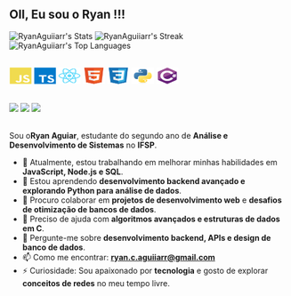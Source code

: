 ## OII, Eu sou o Ryan !!!

![RyanAguiiarr's Stats](https://github-readme-stats.vercel.app/api?username=RyanAguiiarr&theme=outrun&show_icons=true&hide_border=true&count_private=true)     ![RyanAguiiarr's Streak](https://github-readme-streak-stats.herokuapp.com/?user=RyanAguiiarr&theme=outrun&hide_border=true)
![RyanAguiiarr's Top Languages](https://github-readme-stats.vercel.app/api/top-langs/?username=RyanAguiiarr&theme=outrun&show_icons=true&hide_border=true&layout=compact)
<div style="display: inline_block"><br>
  <img align="center" alt="Rafa-Js" height="30" width="40" src="https://raw.githubusercontent.com/devicons/devicon/master/icons/javascript/javascript-plain.svg">
  <img align="center" alt="Rafa-Ts" height="30" width="40" src="https://raw.githubusercontent.com/devicons/devicon/master/icons/typescript/typescript-plain.svg">
  <img align="center" alt="Rafa-React" height="30" width="40" src="https://raw.githubusercontent.com/devicons/devicon/master/icons/react/react-original.svg">
  <img align="center" alt="Rafa-HTML" height="30" width="40" src="https://raw.githubusercontent.com/devicons/devicon/master/icons/html5/html5-original.svg">
  <img align="center" alt="Rafa-CSS" height="30" width="40" src="https://raw.githubusercontent.com/devicons/devicon/master/icons/css3/css3-original.svg">
  <img align="center" alt="Rafa-Python" height="30" width="40" src="https://raw.githubusercontent.com/devicons/devicon/master/icons/python/python-original.svg">
  <img align="center" alt="Rafa-Csharp" height="30" width="40" src="https://raw.githubusercontent.com/devicons/devicon/master/icons/csharp/csharp-original.svg">
</div><br>

<div> <br>
  <a href="https://instagram.com/ryanzin28" target="_blank"><img src="https://img.shields.io/badge/-Instagram-%23E4405F?style=for-the-badge&logo=instagram&logoColor=white" target="_blank"></a>
  <a href = "mailto:ryan.c.aguiiarr@gmail.com"><img src="https://img.shields.io/badge/-Gmail-%23333?style=for-the-badge&logo=gmail&logoColor=white" target="_blank"></a>
 <a href="https://www.linkedin.com/in/ryanaguiar2006" target="_blank"> <img src="https://img.shields.io/badge/-LinkedIn-%230077B5?style=for-the-badge&logo=linkedin&logoColor=white" target="_blank"> </a>
  
</div><br>


Sou  o**Ryan Aguiar**, estudante do segundo ano de **Análise e Desenvolvimento de Sistemas** no **IFSP**.  

- 🔭 Atualmente, estou trabalhando em melhorar minhas habilidades em **JavaScript, Node.js e SQL**.  
- 🌱 Estou aprendendo **desenvolvimento backend avançado e explorando Python para análise de dados**.  
- 👯 Procuro colaborar em **projetos de desenvolvimento web** e **desafios de otimização de bancos de dados**.  
- 🤔 Preciso de ajuda com **algoritmos avançados e estruturas de dados em C**.  
- 💬 Pergunte-me sobre **desenvolvimento backend, APIs e design de banco de dados**.  
- 📫 Como me encontrar: **ryan.c.aguiiarr@gmail.com**  
- ⚡ Curiosidade: Sou apaixonado por **tecnologia** e gosto de explorar **conceitos de redes** no meu tempo livre.  
